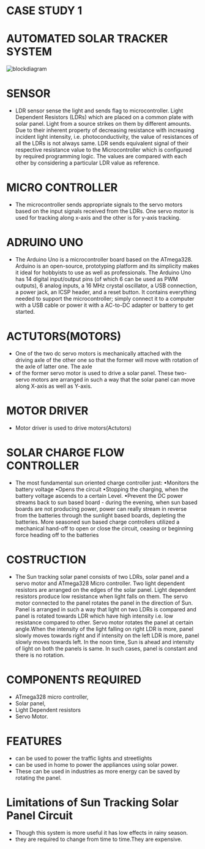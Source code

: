 # CASE STUDY 1 
# AUTOMATED SOLAR TRACKER SYSTEM
![blockdiagram](https://user-images.githubusercontent.com/98837668/154840569-ec1b742c-04da-4224-88f2-1d11bd06364e.png)

# SENSOR
* LDR sensor sense the light and sends flag to microcontroller.
Light Dependent Resistors (LDRs) which are placed on a common plate with solar panel. Light from a source strikes on them by different amounts. Due to their inherent property 
of decreasing resistance with increasing incident light intensity, i.e. photoconductivity, the value of resistances of all the LDRs is not always same.
LDR sends equivalent signal of their respective resistance value to the Microcontroller which is configured by required programming logic. The values are compared with each 
other by considering a particular LDR value as reference.
# MICRO CONTROLLER
* The microcontroller sends appropriate signals to the servo motors based on the input signals received from the LDRs. One servo motor is used for tracking along x-axis and the other is for y-axis tracking.
# ADRUINO UNO
* The Arduino Uno is a microcontroller board based on the ATmega328. Arduino is an open-source, prototyping platform and its simplicity makes it ideal for hobbyists to use as 
well as professionals. The Arduino Uno has 14 digital input/output pins (of which 6 can be used as PWM outputs), 6 analog inputs, a 16 MHz crystal oscillator, a USB connection, 
a power jack, an ICSP header, and a reset button. It contains everything needed to support the microcontroller; simply connect it to a computer with a USB cable or power it 
with a AC-to-DC adapter or battery to get started.

# ACTUTORS(MOTORS)
* One of the two dc servo motors is mechanically attached with the driving axle of the other one so that the former will move with rotation of the axle of latter one. The axle 
* of the former servo motor is used to drive a solar panel. These two-servo motors are arranged in such a way that the solar panel can move along X-axis as well as Y-axis.
# MOTOR DRIVER
 * Motor driver is used to drive motors(Actutors)
 # SOLAR CHARGE FLOW CONTROLLER
 * The most fundamental sun oriented charge controller just:
•Monitors the battery voltage
•Opens the circuit •Stopping the charging, when the battery voltage ascends to a certain Level.
•Prevent the DC power streams back to sun based board - during the evening, when sun based boards are not producing power, power can really stream in reverse from the batteries 
through the sunlight based boards, depleting the batteries.
More seasoned sun based charge controllers utilized a mechanical hand-off to open or close the circuit, ceasing or beginning force heading off to the batteries

# COSTRUCTION
* The Sun tracking solar panel consists of two LDRs, solar panel and a servo motor and ATmega328 Micro controller.
Two light dependent resistors are arranged on the edges of the solar panel. Light dependent resistors produce low resistance when light falls on them. The servo motor connected 
to the panel rotates the panel in the direction of Sun. Panel is arranged in such a way that light on two LDRs is compared and panel is rotated towards LDR which have high 
intensity i.e. low resistance compared to other. Servo motor rotates the panel at certain angle.When the intensity of the light falling on right LDR is more, panel slowly moves 
towards right and if intensity on the left LDR is more, panel slowly moves towards left. In the noon time, Sun is ahead and intensity of light on both the panels is same. In 
such cases, panel is constant and there is no rotation.

# COMPONENTS REQUIRED
* ATmega328 micro controller,
* Solar panel, 
* Light Dependent resistors 
* Servo Motor.

# FEATURES
* can be used to power the traffic lights and streetlights
*  can be used in home to power the appliances using solar power.
* These can be used in industries as more energy can be saved by rotating the panel.
# Limitations of Sun Tracking Solar Panel Circuit
* Though this system is more useful it has low effects in rainy season.
* they are required to change from time to time.They are expensive.
